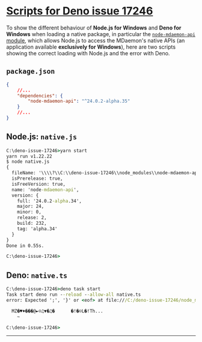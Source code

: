 # [Scripts for Deno issue 17246](https://github.com/denoland/deno/issues/17246)

To show the different behaviour of **Node.js for Windows** and
**Deno for Windows** when loading a native package, in particular the
[`node-mdaemon-api` module](https://github.com/ealib/node-mdaemon-api),
which allows Node.js to access the MDaemon's native APIs (an application
available **exclusively for Windows**), here are two scripts showing the
correct loading with Node.js and the error with Deno.

## `package.json`

```json
{
    //...
    "dependencies": {
        "node-mdaemon-api": "^24.0.2-alpha.35"
    }
    //...
}
```

## Node.js: `native.js`

```cmd
C:\deno-issue-17246>yarn start
yarn run v1.22.22
$ node native.js
{
  fileName: '\\\\?\\C:\\deno-issue-17246\\node_modules\\node-mdaemon-api\\node-mdaemon-api.node',
  isPrerelease: true,
  isFreeVersion: true,
  name: 'node-mdaemon-api',
  version: {
    full: '24.0.2-alpha.34',
    major: 24,
    minor: 0,
    release: 2,
    build: 232,
    tag: 'alpha.34'
  }
}
Done in 0.55s.

C:\deno-issue-17246>
```

## Deno: `native.ts`

```cmd
C:\deno-issue-17246>deno task start
Task start deno run --reload --allow-all native.ts
error: Expected ';', '}' or <eof> at file:///C:/deno-issue-17246/node_modules/.deno/node-mdaemon-api@24.0.2-alpha.34/node_modules/node-mdaemon-api/node-mdaemon-api.node:1:3

  MZ�♥♦���@►☺♫▼�♫�      �!�☺L�!Th...
    ~

C:\deno-issue-17246>
```

---
